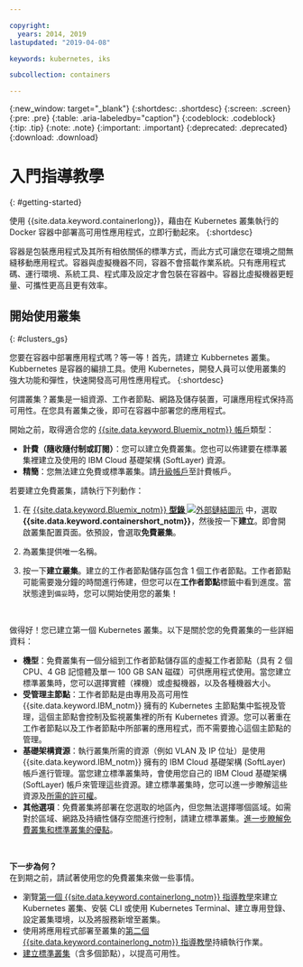 ```yaml
---

copyright:
  years: 2014, 2019
lastupdated: "2019-04-08"

keywords: kubernetes, iks

subcollection: containers

---
```


{:new_window: target="_blank"}
{:shortdesc: .shortdesc}
{:screen: .screen}
{:pre: .pre}
{:table: .aria-labeledby="caption"}
{:codeblock: .codeblock}
{:tip: .tip}
{:note: .note}
{:important: .important}
{:deprecated: .deprecated}
{:download: .download}


# 入門指導教學
{: #getting-started}

使用 {{site.data.keyword.containerlong}}，藉由在 Kubernetes 叢集執行的 Docker 容器中部署高可用性應用程式，立即行動起來。
{:shortdesc}

容器是包裝應用程式及其所有相依關係的標準方式，而此方式可讓您在環境之間無縫移動應用程式。容器與虛擬機器不同，容器不會搭載作業系統。只有應用程式碼、運行環境、系統工具、程式庫及設定才會包裝在容器中。容器比虛擬機器更輕量、可攜性更高且更有效率。


## 開始使用叢集
{: #clusters_gs}

您要在容器中部署應用程式嗎？等一等！首先，請建立 Kubbernetes 叢集。Kubbernetes 是容器的編排工具。使用 Kubernetes，開發人員可以使用叢集的強大功能和彈性，快速開發高可用性應用程式。
{:shortdesc}

何謂叢集？叢集是一組資源、工作者節點、網路及儲存裝置，可讓應用程式保持高可用性。在您具有叢集之後，即可在容器中部署您的應用程式。

開始之前，取得適合您的 [{{site.data.keyword.Bluemix_notm}} 帳戶](https://cloud.ibm.com/registration)類型：
* **計費（隨收隨付制或訂閱）**：您可以建立免費叢集。您也可以佈建要在標準叢集裡建立及使用的 IBM Cloud 基礎架構 (SoftLayer) 資源。
* **精簡**：您無法建立免費或標準叢集。請[升級帳戶](/docs/account?topic=account-accountfaqs#changeacct)至計費帳戶。

若要建立免費叢集，請執行下列動作：

1.  在 [{{site.data.keyword.Bluemix_notm}} **型錄** ![外部鏈結圖示](../icons/launch-glyph.svg "外部鏈結圖示")](https://cloud.ibm.com/catalog?category=containers) 中，選取 **{{site.data.keyword.containershort_notm}}**，然後按一下**建立**。即會開啟叢集配置頁面。依預設，會選取**免費叢集**。

2.  為叢集提供唯一名稱。

3.  按一下**建立叢集**。建立的工作者節點儲存區包含 1 個工作者節點。工作者節點可能需要幾分鐘的時間進行佈建，但您可以在**工作者節點**標籤中看到進度。當狀態達到`備妥`時，您可以開始使用您的叢集！

<br>

做得好！您已建立第一個 Kubernetes 叢集。以下是關於您的免費叢集的一些詳細資料：

*   **機型**：免費叢集有一個分組到工作者節點儲存區的虛擬工作者節點（具有 2 個 CPU、4 GB 記憶體及單一 100 GB SAN 磁碟）可供應用程式使用。當您建立標準叢集時，您可以選擇實體（裸機）或虛擬機器，以及各種機器大小。
*   **受管理主節點**：工作者節點是由專用及高可用性 {{site.data.keyword.IBM_notm}} 擁有的 Kubernetes 主節點集中監視及管理，這個主節點會控制及監視叢集裡的所有 Kubernetes 資源。您可以著重在工作者節點以及工作者節點中所部署的應用程式，而不需要擔心這個主節點的管理。
*   **基礎架構資源**：執行叢集所需的資源（例如 VLAN 及 IP 位址）是使用 {{site.data.keyword.IBM_notm}} 擁有的 IBM Cloud 基礎架構 (SoftLayer) 帳戶進行管理。當您建立標準叢集時，會使用您自己的 IBM Cloud 基礎架構 (SoftLayer) 帳戶來管理這些資源。建立標準叢集時，您可以進一步瞭解這些資源及[所需的許可權](/docs/containers?topic=containers-users#infra_access)。
*   **其他選項**：免費叢集將部署在您選取的地區內，但您無法選擇哪個區域。如需對於區域、網路及持續性儲存空間進行控制，請建立標準叢集。[進一步瞭解免費叢集和標準叢集的優點](/docs/containers?topic=containers-cs_ov#cluster_types)。

<br>

**下一步為何？**</br>
在到期之前，請試著使用您的免費叢集來做一些事情。

* 瀏覽[第一個 {{site.data.keyword.containerlong_notm}} 指導教學](/docs/containers?topic=containers-cs_cluster_tutorial#cs_cluster_tutorial)來建立 Kubernetes 叢集、安裝 CLI 或使用 Kubernetes Terminal、建立專用登錄、設定叢集環境，以及將服務新增至叢集。
* 使用將應用程式部署至叢集的[第二個 {{site.data.keyword.containerlong_notm}} 指導教學](/docs/containers?topic=containers-cs_apps_tutorial#cs_apps_tutorial)持續執行作業。
* [建立標準叢集](/docs/containers?topic=containers-clusters#clusters_ui)（含多個節點），以提高可用性。


